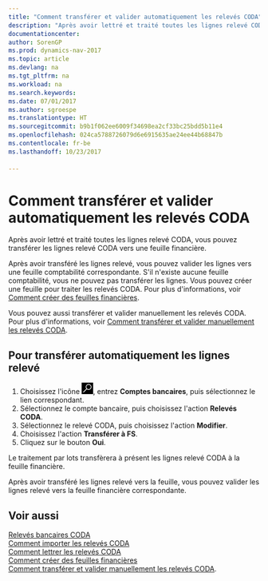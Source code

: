 ```yaml
---
title: "Comment transférer et valider automatiquement les relevés CODA"
description: "Après avoir lettré et traité toutes les lignes relevé CODA, vous pouvez transférer les lignes relevé CODA vers une feuille financière."
documentationcenter: 
author: SorenGP
ms.prod: dynamics-nav-2017
ms.topic: article
ms.devlang: na
ms.tgt_pltfrm: na
ms.workload: na
ms.search.keywords: 
ms.date: 07/01/2017
ms.author: sgroespe
ms.translationtype: HT
ms.sourcegitcommit: b9b1f062ee6009f34698ea2cf33bc25bdd5b11e4
ms.openlocfilehash: 024ca5788726079d6e6915635ae24ee44b68847b
ms.contentlocale: fr-be
ms.lasthandoff: 10/23/2017

---
```

# <a name="how-to-automatically-transfer-and-post-coda-statements"></a>Comment transférer et valider automatiquement les relevés CODA
Après avoir lettré et traité toutes les lignes relevé CODA, vous pouvez transférer les lignes relevé CODA vers une feuille financière.  

Après avoir transféré les lignes relevé, vous pouvez valider les lignes vers une feuille comptabilité correspondante. S'il n'existe aucune feuille comptabilité, vous ne pouvez pas transférer les lignes. Vous pouvez créer une feuille pour traiter les relevés CODA. Pour plus d'informations, voir [Comment créer des feuilles financières](how-to-create-financial-journals.md).  

Vous pouvez aussi transférer et valider manuellement les relevés CODA. Pour plus d'informations, voir [Comment transférer et valider manuellement les relevés CODA](how-to-manually-transfer-and-post-coda-statements.md).  

## <a name="to-automatically-transfer-statement-lines"></a>Pour transférer automatiquement les lignes relevé  

1.  Choisissez l'icône ![Page ou état pour la recherche](../../media/ui-search/search_small.png "icône Page ou état pour la recherche"), entrez **Comptes bancaires**, puis sélectionnez le lien correspondant.  
2.  Sélectionnez le compte bancaire, puis choisissez l'action **Relevés CODA**.  
3.  Sélectionnez le relevé CODA, puis choisissez l'action **Modifier**.  
4.  Choisissez l'action **Transférer à FS**.  
5.  Cliquez sur le bouton **Oui**.  

Le traitement par lots transfèrera à présent les lignes relevé CODA à la feuille financière.  

Après avoir transféré les lignes relevé vers la feuille, vous pouvez valider les lignes relevé vers la feuille financière correspondante.  

## <a name="see-also"></a>Voir aussi  
 [Relevés bancaires CODA](coda-bank-statements.md)   
 [Comment importer les relevés CODA](how-to-import-coda-statements.md)   
 [Comment lettrer les relevés CODA](how-to-apply-coda-statements.md)   
 [Comment créer des feuilles financières](how-to-create-financial-journals.md)   
 [Comment transférer et valider manuellement les relevés CODA](how-to-manually-transfer-and-post-coda-statements.md).

